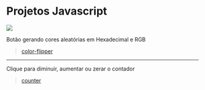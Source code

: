 # Projetos Javascript

![](https://imgur.com/kmjHfJo.png)


Botão gerando cores aleatórias em Hexadecimal e RGB
>[color-flipper](https://github.com/jacquesales/JS_Basic_Projects/tree/main/color-flipper)

----

Clique para diminuir, aumentar ou zerar o contador
>[counter](https://github.com/jacquesales/JS_Basic_Projects/tree/main/counter)
